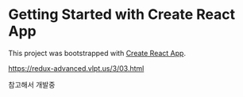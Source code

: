 # Getting Started with Create React App

This project was bootstrapped with [Create React App](https://github.com/facebook/create-react-app).


https://redux-advanced.vlpt.us/3/03.html


참고해서 개발중
